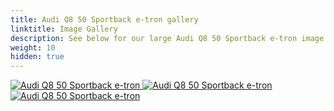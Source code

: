 ```yaml
---
title: Audi Q8 50 Sportback e-tron gallery
linktitle: Image Gallery
description: See below for our large Audi Q8 50 Sportback e-tron image gallery. Click pictures for high-resolution versions.
weight: 10
hidden: true
---
```

<!-- markdownlint-disable MD033 -->
<object type="image/svg+xml" data="../modelnavigation.svg"></object>
<div class="pswp-gallery pswp-gallery--single-column" id="my-gallery">
<a href="https://media.evkx.net/multimedia/models/audi/q8_e-tron/q8_50_sportback_e-tron/exterior_1.jpeg"
data-pswp-src="https://media.evkx.net/multimedia/models/audi/q8_e-tron/q8_50_sportback_e-tron/exterior_1.jpeg"
data-pswp-width="3000"
data-pswp-height="2002" 
target="_blank">
<img src="https://media.evkx.net/multimedia/models/audi/q8_e-tron/q8_50_sportback_e-tron/exterior_1_st.jpeg" alt="Audi Q8 50 Sportback e-tron" />
</a>
<a href="https://media.evkx.net/multimedia/models/audi/q8_e-tron/q8_50_sportback_e-tron/exterior_2.jpeg"
data-pswp-src="https://media.evkx.net/multimedia/models/audi/q8_e-tron/q8_50_sportback_e-tron/exterior_2.jpeg"
data-pswp-width="3000"
data-pswp-height="1999" 
target="_blank">
<img src="https://media.evkx.net/multimedia/models/audi/q8_e-tron/q8_50_sportback_e-tron/exterior_2_st.jpeg" alt="Audi Q8 50 Sportback e-tron" />
</a>
<a href="https://media.evkx.net/multimedia/models/audi/q8_e-tron/q8_50_sportback_e-tron/main_1.jpeg"
data-pswp-src="https://media.evkx.net/multimedia/models/audi/q8_e-tron/q8_50_sportback_e-tron/main_1.jpeg"
data-pswp-width="3000"
data-pswp-height="2002" 
target="_blank">
<img src="https://media.evkx.net/multimedia/models/audi/q8_e-tron/q8_50_sportback_e-tron/main_1_st.jpeg" alt="Audi Q8 50 Sportback e-tron" />
</a>
</div>
<script type="module">
  import PhotoSwipeLightbox from '/js/photoswipe-lightbox.esm.js';
    const lightbox = new PhotoSwipeLightbox({
       gallery: '#my-gallery',
        children: 'a',
        pswpModule: () => import('/js/photoswipe.esm.js')
    });
lightbox.init();
</script>
